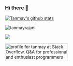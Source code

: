 ### Hi there 👋

<!--
**tanmayrajani/tanmayrajani** is a ✨ _special_ ✨ repository because its `README.md` (this file) appears on your GitHub profile.

Here are some ideas to get you started:

- 🔭 I’m currently working on ...
- 🌱 I’m currently learning ...
- 👯 I’m looking to collaborate on ...
- 🤔 I’m looking for help with ...
- 💬 Ask me about ...
- 📫 How to reach me: ...
- 😄 Pronouns: ...
- ⚡ Fun fact: ...
-->
[![Tanmay's github stats](https://github-readme-stats.vercel.app/api?username=tanmayrajani)]()

<p align="left"> 
  <img src="https://komarev.com/ghpvc/?username=tanmayrajani" alt="tanmayrajani" />
</p>

<a href="https://www.linkedin.com/in/tanmayrajani/" target="_blank">
  <img src="https://img.shields.io/badge/LinkedIn-0077B5?style=for-the-badge&logo=linkedin&logoColor=white" />
</a>

<a href="https://stackoverflow.com/users/4315380/tanmay"><img src="https://stackoverflow.com/users/flair/4315380.png" width="208" height="58" alt="profile for tanmay at Stack Overflow, Q&amp;A for professional and enthusiast programmers" title="profile for tanmay at Stack Overflow, Q&amp;A for professional and enthusiast programmers"></a>
